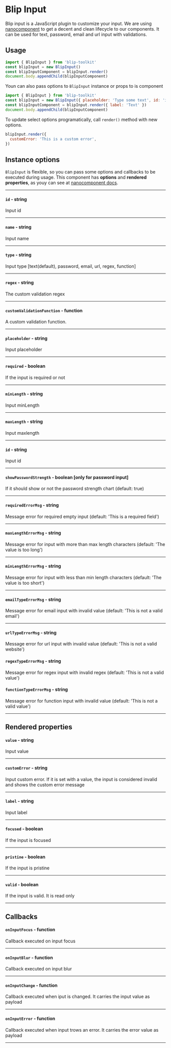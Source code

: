 # Blip Input

Blip input is a JavaScript plugin to customize your input. We are using [nanocomponent](https://github.com/choojs/nanocomponent) to get a decent and clean lifecycle to our components. It can be used for text, password, email and url input with validations.

## Usage

```javascript
import { BlipInput } from 'blip-toolkit'
const blipInput = new BlipInput()
const blipInputComponent = blipInput.render()
document.body.appendChild(blipInputComponent)
```

Youn can also pass options to `BlipInput` instance or props to is component

```javascript
import { BlipInput } from 'blip-toolkit'
const blipInput = new BlipInput({ placeholder: 'Type some text', id: 'input-text' })
const blipInputComponent = blipInput.render({ label: 'Text' })
document.body.appendChild(blipInputComponent)
```

To update select options programatically, call `render()` method with new options.

```javascript
blipInput.render({
  customError: 'This is a custom error',
})
```

## Instance options

`BlipInput` is flexible, so you can pass some options and callbacks to be executed during usage. This component has **options** and **rendered properties**, as youy can see at [nanocomponent docs](https://github.com/choojs/nanocomponent).

---

#### `id` - string

Input id

---

#### `name` - string

Input name

---

#### `type` - string

Input type [text(default), password, email, url, regex, function]

---

#### `regex` - string

The custom validation regex

---

#### `customValidationFunction` - function

A custom validation function.

---

#### `placeholder` - string

Input placeholder

---

#### `required` - boolean

If the input is required or not

---

#### `minLength` - string

Input minLength

---

#### `maxLength` - string

Input maxlength

---

#### `id` - string

Input id

---

#### `showPasswordStrength` - boolean [only for password input]

If it should show or not the password strength chart (default: true)

---

#### `requiredErrorMsg` - string

Message error for required empty input (default: 'This is a required field')

---

#### `maxLengthErrorMsg` - string

Message error for input with more than max length characters (default: 'The value is too long')

---

#### `minLengthErrorMsg` - string

Message error for input with less than min length characters (default: 'The value is too short')

---

#### `emailTypeErrorMsg` - string

Message error for email input with invalid value (default: 'This is not a valid email')

---

#### `urlTypeErrorMsg` - string

Message error for url input with invalid value (default: 'This is not a valid website')

#### `regexTypeErrorMsg` - string

Message error for regex input with invalid regex (default: 'This is not a valid value')

#### `functionTypeErrorMsg` - string

Message error for function input with invalid value (default: 'This is not a valid value')

---


## Rendered properties

#### `value` - string

Input value

---

#### `customError` - string

Input custom error. If it is set with a value, the input is considered invalid and shows the custom error message

---

#### `label` - string

Input label

---

#### `focused` - boolean

If the input is focused

---

#### `pristine` - boolean

If the input is pristine

---

#### `valid` - boolean

If the input is valid. It is read only

---

## Callbacks

#### `onInputFocus` - function

Callback executed on input focus

---

#### `onInputBlur` - function

Callback executed on input blur

---

#### `onInputChange` - function

Callback executed when iput is changed. It carries the input value as payload

---

#### `onInputError` - function

Callback executed when input trows an error. It carries the error value as payload

---

